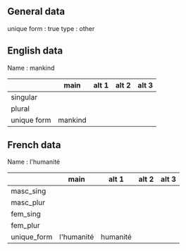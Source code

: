 ## General data

unique form : true
type : other

## English data

Name : mankind

|             |  main   | alt 1 | alt 2 | alt 3 |
| :---------- | :-----: | :---: | :---: | ----- |
| singular    |         |       |       |       |
| plural      |         |       |       |       |
| unique form | mankind |       |       |       |

## French data

Name : l'humanité

|             |    main    |  alt 1   | alt 2 | alt 3 |
| :---------- | :--------: | :------: | :---: | :---: |
| masc_sing   |            |          |       |       |
| masc_plur   |            |          |       |       |
| fem_sing    |            |          |       |       |
| fem_plur    |            |          |       |       |
| unique_form | l'humanité | humanité |       |       |


